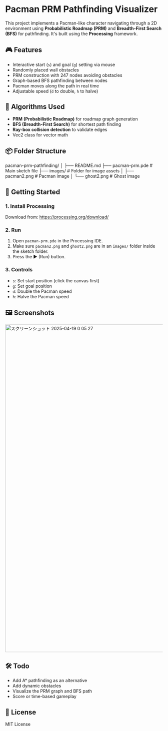 # Pacman PRM Pathfinding Visualizer

This project implements a Pacman-like character navigating through a 2D environment using **Probabilistic Roadmap (PRM)** and **Breadth-First Search (BFS)** for pathfinding. It's built using the **Processing** framework.

## 🎮 Features

- Interactive start (`s`) and goal (`g`) setting via mouse
- Randomly placed wall obstacles
- PRM construction with 247 nodes avoiding obstacles
- Graph-based BFS pathfinding between nodes
- Pacman moves along the path in real time
- Adjustable speed (`d` to double, `h` to halve)

## 🧠 Algorithms Used

- **PRM (Probabilistic Roadmap)** for roadmap graph generation
- **BFS (Breadth-First Search)** for shortest path finding
- **Ray-box collision detection** to validate edges
- Vec2 class for vector math

## 📦 Folder Structure

pacman-prm-pathfinding/
│
├── README.md
├── pacman-prm.pde              # Main sketch file
├── images/                     # Folder for image assets
│   ├── pacman2.png             # Pacman image
│   └── ghost2.png              # Ghost image

## 🚀 Getting Started

### 1. Install Processing

Download from: https://processing.org/download/

### 2. Run

1. Open `pacman-prm.pde` in the Processing IDE.
2. Make sure `pacman2.png` and `ghost2.png` are in an `images/` folder inside the sketch folder.
3. Press the ▶️ (Run) button.

### 3. Controls

- `s`: Set start position (click the canvas first)
- `g`: Set goal position
- `d`: Double the Pacman speed
- `h`: Halve the Pacman speed

## 🖼️ Screenshots

<img width="1049" alt="スクリーンショット 2025-04-19 0 05 27" src="https://github.com/user-attachments/assets/a1b57269-4718-4bb2-90e9-a57fd21eb629" />


## 🛠️ Todo

- Add A* pathfinding as an alternative
- Add dynamic obstacles
- Visualize the PRM graph and BFS path
- Score or time-based gameplay

## 📜 License

MIT License
